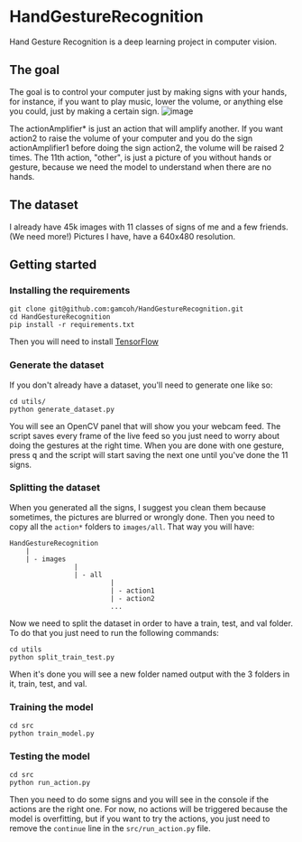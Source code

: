 # HandGestureRecognition
Hand Gesture Recognition is a deep learning project in computer vision.

## The goal
The goal is to control your computer just by making signs with your hands, for instance, if you want to play music, lower the volume, or anything else you could, just by making a certain sign.
![image](https://user-images.githubusercontent.com/18115514/98277989-4222d080-1f98-11eb-85c5-7d5ad87d6410.png)

The actionAmplifier* is just an action that will amplify another.
If you want action2 to raise the volume of your computer and you do the sign actionAmplifier1 before doing the sign action2, the volume will be raised 2 times.
The 11th action, "other", is just a picture of you without hands or gesture, because we need the model to understand when there are no hands.

## The dataset
I already have 45k images with 11 classes of signs of me and a few friends. (We need more!)
Pictures I have, have a 640x480 resolution.

## Getting started
### Installing the requirements
```shell
git clone git@github.com:gamcoh/HandGestureRecognition.git
cd HandGestureRecognition
pip install -r requirements.txt
```

Then you will need to install [TensorFlow](https://www.tensorflow.org/install)

### Generate the dataset
If you don't already have a dataset, you'll need to generate one like so:
```shell
cd utils/
python generate_dataset.py
```

You will see an OpenCV panel that will show you your webcam feed.
The script saves every frame of the live feed so you just need to worry about doing the gestures at the right time.
When you are done with one gesture, press <kbd>q</kbd> and the script will start saving the next one until you've done the 11 signs.

### Splitting the dataset
When you generated all the signs, I suggest you clean them because sometimes, the pictures are blurred or wrongly done.
Then you need to copy all the `action*` folders to `images/all`.
That way you will have:
```
HandGestureRecognition
	|
	| - images
				|
				| - all
						 |
						 | - action1
						 | - action2
						 ...
```
Now we need to split the dataset in order to have a train, test, and val folder.
To do that you just need to run the following commands:
```shell
cd utils
python split_train_test.py
```
When it's done you will see a new folder named output with the 3 folders in it, train, test, and val.

### Training the model
```shell
cd src
python train_model.py
```

### Testing the model
```shell
cd src
python run_action.py
```
Then you need to do some signs and you will see in the console if the actions are the right one.
For now, no actions will be triggered because the model is overfitting, but if you want to try the actions, you just need to remove the `continue` line in the `src/run_action.py` file.
